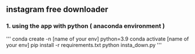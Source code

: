 ## instagram free downloader 


### 1. using the app with python ( anaconda environment ) 

''' 
conda create -n [name of your env] python=3.9
conda activate [name of your env]
pip install -r requirements.txt
python insta_down.py
'''
